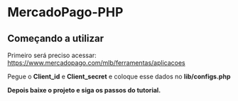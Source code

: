# MercadoPago-PHP


<h2>Começando a utilizar</h2>
<p>Primeiro será preciso acessar: <a href="https://www.mercadopago.com/mlb/ferramentas/aplicacoes">https://www.mercadopago.com/mlb/ferramentas/aplicacoes</a></p>
<p>Pegue o <b>Client_id</b> e <b>Client_secret</b> e coloque esse dados no <b>lib/configs.php</b></p>


<strong>Depois baixe o projeto e siga os passos do tutorial.</strong>
